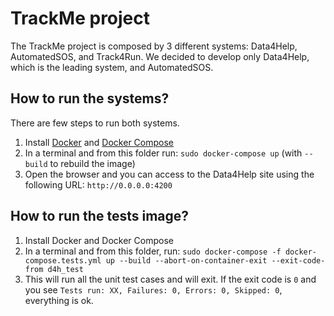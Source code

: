 # TrackMe project
The TrackMe project is composed by 3 different systems: Data4Help, AutomatedSOS, and Track4Run.
We decided to develop only Data4Help, which is the leading system, and AutomatedSOS.

## How to run the systems?
There are few steps to run both systems.

1. Install [Docker](https://docs.docker.com/install/) and [Docker Compose](https://docs.docker.com/compose/install/)
1. In a terminal and from this folder run: `sudo docker-compose up` (with `--build` to rebuild the image)
1. Open the browser and you can access to the Data4Help site using the following URL: `http://0.0.0.0:4200`

## How to run the tests image?

1. Install Docker and Docker Compose
1. In a terminal and from this folder, run: `sudo docker-compose -f docker-compose.tests.yml up --build --abort-on-container-exit --exit-code-from d4h_test`
1. This will run all the unit test cases and will exit. If the exit code is `0` and you see `Tests run: XX, Failures: 0, Errors: 0, Skipped: 0`, everything is ok.
